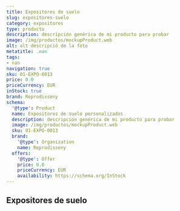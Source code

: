 ```yaml
---
title: Expositores de suelo
slug: expositores-suelo
category: expositores
type: producto
description: descripción genérica de mi producto para probar
image: /img/productos/mockupProduct.web
alt: alt descripció de la foto
metatitle: .nan
tags:
- nan
navigation: true
sku: 01-EXPO-0013
price: 0.0
priceCurrency: EUR
inStock: true
brand: Reprodisseny
schema:
  '@type': Product
  name: Expositores de suelo personalizados
  description: descripción genérica de mi producto para probar
  image: /img/productos/mockupProduct.web
  sku: 01-EXPO-0013
  brand:
    '@type': Organization
    name: Reprodisseny
  offers:
    '@type': Offer
    price: 0.0
    priceCurrency: EUR
    availability: https://schema.org/InStock
---
```


## Expositores de suelo

